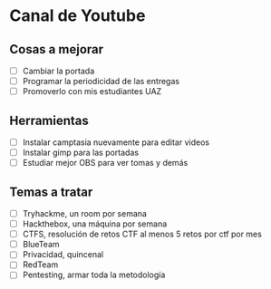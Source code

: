 # Canal de Youtube

## Cosas a mejorar
- [ ] Cambiar la portada
- [ ] Programar la periodicidad de las entregas
- [ ] Promoverlo con mis estudiantes UAZ

## Herramientas
- [ ] Instalar camptasia nuevamente para editar videos
- [ ] Instalar gimp para las portadas
- [ ] Estudiar mejor OBS para ver tomas y demás

## Temas a tratar
- [ ] Tryhackme, un room por semana
- [ ] Hackthebox, una máquina por semana 
- [ ] CTFS, resolución de retos CTF al menos 5 retos por ctf por mes
- [ ] BlueTeam 
- [ ] Privacidad, quincenal
- [ ] RedTeam
- [ ] Pentesting, armar toda la metodología 